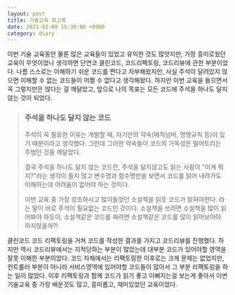 ```yaml
---
layout: post
title: 기술교육 회고록
date: 2021-03-09 15:30:00 +0900
category: diary
---
```


이번 기술 교육동안 물론 많은 교육들이 있었고 유익한 것도 많앗지만, 가장 흥미로웠던 교육이 무엇이었나 생각하면 단연코 클린코드, 코드리팩토링, 코드리뷰에 관한 부분이었다. 나름 스스로는 이해하기 쉬운 코드를 짠다고 자부해왔지만, 사실 주석이 달려있지 않으면 이해할 수 없는 코드들이 어쩔 수 없다고 생각해왔다. 하지만 이번 교육을 들으면서 꼭 그렇지만은 않다는 걸 깨달았고, 앞으로 나의 목표는 모든 코드에 주석을 하나도 달지 않는 것이 되었다.

> ### 주석을 하나도 달지 않는 코드
>
> 주석이 꼭 필요한 이유는 개발할 때, 자기만의 약속(매직넘버, 명명규칙 등)이 있기 때문이라고 생각했다. 그런데 그러한 약속들이 코드의 가독성은 떨어트리는 주범인 것을 깨달았다. 
>
> 결국 주석을 하나도 달지 않는 코드란, 주석을 달지않고도 읽는 사람이 "이게 뭐지?"라는 생각이 들지 않고 변수명과 함수명만을 보면서 코드를 읽어 내려가도 이해하는데 어려움이 없어야 하는 것이다. 
>
> 이번 교육 중 가장 강조하시고 많이들었던 소설책을 읽듯 코드가 읽혀야한다. 라는 말이 바로 주석이 필요없는 코드인 것이다. 소설책을 쓰려면 소설책을 많이 읽어봐야 하듯이, 소설책같은 코드를 짜려면 소설책같은 코드를 많이 읽어보아야 하지않을까?!

클린코드 코드 리팩토링을 거쳐 코드를 작성한 결과를 가지고 코드리뷰를 진행했다. 하지만 역시 코드리뷰에서는 지적당하는 부분이 많았는데 대부분 코드가 있어야할 영역을 잘못 이해한 부분이었다. 코드 자체에서는 리팩토링한 이후로는 크게 문제는 없었지만, 컨트롤러 부분이 아니라 서비스영역에 있어야할 코드들이 많아서 그 부분 리팩토링을 하는 일이 많았다. 이후 리팩토링과 함께 코드가 읽기 좋고 이뻐지는걸 보는게 좋아서 이번 기술교육 중 가장 배운것도 많고, 흥미롭고, 재미있었던 교육이었다.

